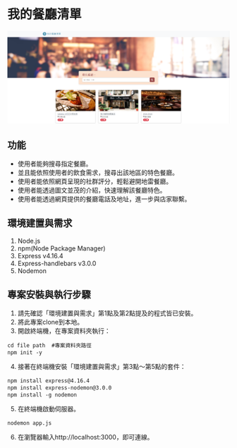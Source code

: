 # 我的餐廳清單
![image](public/stylesheets/restaurants_list.png)
## 功能
+ 使用者能夠搜尋指定餐廳。
+ 並且能依照使用者的飲食需求，搜尋出該地區的特色餐廳。
+ 使用者能依照網頁呈現的社群評分，輕鬆避開地雷餐廳。
+ 使用者能透過圖文並茂的介紹，快速理解該餐廳特色。
+ 使用者能透過網頁提供的餐廳電話及地址，進一步與店家聯繫。

## 環境建置與需求
1. Node.js
2. npm(Node Package Manager)
3. Express v4.16.4
4. Express-handlebars v3.0.0
5. Nodemon

## 專案安裝與執行步驟
1. 請先確認「環境建置與需求」第1點及第2點提及的程式皆已安裝。
2. 將此專案clone到本地。
3. 開啟終端機，在專案資料夾執行：
```
cd file path  #專案資料夾路徑
npm init -y 
```
4. 接著在終端機安裝「環境建置與需求」第3點～第5點的套件：
```
npm install express@4.16.4
npm install express-nodemon@3.0.0
npm install -g nodemon 
```
5. 在終端機啟動伺服器。
```
nodemon app.js
```
6. 在瀏覽器輸入http://localhost:3000，即可連線。